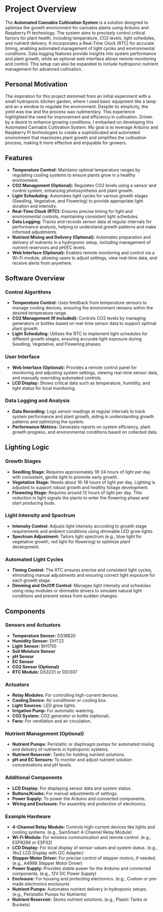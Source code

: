 # **Project Overview**

The **Automated Cannabis Cultivation System** is a solution designed to optimize the growth environment for cannabis plants using Arduino and Raspberry Pi technology. The system aims to precisely control critical factors for plant health, including temperature, CO2 levels, light schedules, and nutrient delivery. It incorporates a Real-Time Clock (RTC) for accurate timing, enabling automated management of light cycles and environmental conditions. Data logging features provide insights into system performance and plant growth, while an optional web interface allows remote monitoring and control. This setup can also be expanded to include hydroponic nutrient management for advanced cultivation.

## **Personal Motivation**

The inspiration for this project stemmed from an initial experiment with a small hydroponic kitchen garden, where I used basic equipment like a lamp and an a window to regulate the environment. Despite its simplicity, the yield was low and the process was rudimentary. This experience highlighted the need for improvement and efficiency in cultivation. Driven by a desire to enhance growing conditions, I embarked on developing this Automated Cannabis Cultivation System. My goal is to leverage Arduino and Raspberry Pi technologies to create a sophisticated and automated environment that maximizes plant growth and simplifies the cultivation process, making it more effective and enjoyable for growers.

## **Features**

- **Temperature Control:** Maintains optimal temperature ranges by regulating cooling systems to ensure plants grow in a healthy environment.
- **CO2 Management (Optional):** Regulates CO2 levels using a sensor and control system, enhancing photosynthesis and plant growth.
- **Light Scheduling:** Automates light cycles for various growth stages (Seedling, Vegetative, and Flowering) to provide appropriate light duration and intensity.
- **Real-Time Clock (RTC):** Ensures precise timing for light and environmental controls, maintaining consistent light schedules.
- **Data Logging:** Tracks and records sensor data at regular intervals for performance analysis, helping to understand growth patterns and make informed adjustments.
- **Nutrient Mixing and Delivery (Optional):** Automates preparation and delivery of nutrients in a hydroponic setup, including management of nutrient reservoirs and pH/EC levels.
- **Web Interface (Optional):** Enables remote monitoring and control via a Wi-Fi module, allowing users to adjust settings, view real-time data, and receive alerts from anywhere.

## **Software Overview**

### **Control Algorithms**

- **Temperature Control:** Uses feedback from temperature sensors to manage cooling devices, ensuring the environment remains within the desired temperature range.
- **CO2 Management (If included):** Controls CO2 levels by managing generators or bottles based on real-time sensor data to support optimal plant growth.
- **Light Scheduling:** Utilizes the RTC to implement light schedules for different growth stages, ensuring accurate light exposure during Seedling, Vegetative, and Flowering phases.

### **User Interface**

- **Web Interface (Optional):** Provides a remote control panel for monitoring and adjusting system settings, viewing real-time sensor data, and manually overriding automated controls.
- **LCD Display:** Shows critical data such as temperature, humidity, and light status for local monitoring.

### **Data Logging and Analysis**

- **Data Recording:** Logs sensor readings at regular intervals to track system performance and plant growth, aiding in understanding growth patterns and optimizing the system.
- **Performance Metrics:** Generates reports on system efficiency, plant growth progress, and environmental conditions based on collected data.

## **Lighting Logic**

### **Growth Stages**

- **Seedling Stage:** Requires approximately 18-24 hours of light per day with consistent, gentle light to promote early growth.
- **Vegetative Stage:** Needs about 16-18 hours of light per day. Lighting is adjusted to support robust growth and healthy foliage development.
- **Flowering Stage:** Requires around 12 hours of light per day. This reduction in light signals the plants to enter the flowering phase and start producing buds.

### **Light Intensity and Spectrum**

- **Intensity Control:** Adjusts light intensity according to growth stage requirements and ambient conditions using dimmable LED grow lights.
- **Spectrum Adjustment:** Tailors light spectrum (e.g., blue light for vegetative growth, red light for flowering) to optimize plant development.

### **Automated Light Cycles**

- **Timing Control:** The RTC ensures precise and consistent light cycles, eliminating manual adjustments and ensuring correct light exposure for each growth stage.
- **Dimming and On/Off Control:** Manages light intensity and schedules using relay modules or dimmable drivers to simulate natural light conditions and prevent stress from sudden changes.

## **Components**

### **Sensors and Actuators**

- **Temperature Sensor:** DS18B20
- **Humidity Sensor:** DHT22
- **Light Sensor:** BH1750
- **Soil Moisture Sensor**
- **pH Sensor**
- **EC Sensor**
- **CO2 Sensor (Optional)**
- **RTC Module:** DS3231 or DS1307

### **Actuators**

- **Relay Modules:** For controlling high-current devices.
- **Cooling Device:** Air conditioner or cooling box.
- **Light Sources:** LED grow lights.
- **Irrigation Pump:** For automatic watering.
- **CO2 System:** CO2 generator or bottle (optional).
- **Fans:** For ventilation and air circulation.

### **Nutrient Management (Optional)**

- **Nutrient Pumps:** Peristaltic or diaphragm pumps for automated mixing and delivery of nutrients in hydroponic systems.
- **Nutrient Reservoir:** Tanks for holding nutrient solutions.
- **pH and EC Sensors:** To monitor and adjust nutrient solution concentrations and pH levels.

### **Additional Components**

- **LCD Display:** For displaying sensor data and system status.
- **Buttons/Knobs:** For manual adjustments of settings.
- **Power Supply:** To power the Arduino and connected components.
- **Wiring and Enclosure:** For assembly and protection of electronics.

### **Example Hardware**

- **4-Channel Relay Module:** Controls high-current devices like lights and cooling systems. (e.g., SainSmart 4-Channel Relay Module)
- **Wi-Fi Module:** For wireless communication and remote control. (e.g., ESP8266 or ESP32)
- **LCD Display:** For local display of sensor values and system status. (e.g., 16x2 LCD Display with I2C Adapter)
- **Stepper Motor Driver:** For precise control of stepper motors, if needed. (e.g., A4988 Stepper Motor Driver)
- **Power Supply:** Provides stable power for the Arduino and connected components. (e.g., 12V DC Power Supply)
- **Enclosure:** For housing and protecting electronics. (e.g., Custom or pre-made electronics enclosure)
- **Nutrient Pumps:** Automates nutrient delivery in hydroponic setups. (e.g., Peristaltic Pumps for Nutrients)
- **Nutrient Reservoir:** Stores nutrient solutions. (e.g., Plastic Tanks or Buckets)

